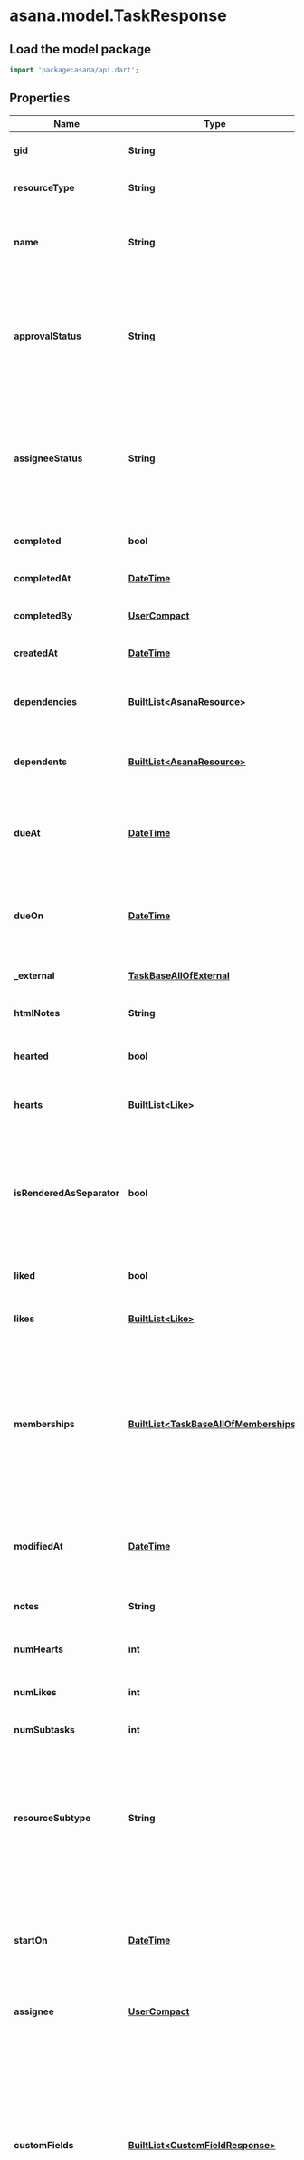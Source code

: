 # asana.model.TaskResponse

## Load the model package
```dart
import 'package:asana/api.dart';
```

## Properties
Name | Type | Description | Notes
------------ | ------------- | ------------- | -------------
**gid** | **String** | Globally unique identifier of the resource, as a string. | [optional] [default to null]
**resourceType** | **String** | The base type of this resource. | [optional] [default to null]
**name** | **String** | Name of the task. This is generally a short sentence fragment that fits on a line in the UI for maximum readability. However, it can be longer. | [optional] [default to null]
**approvalStatus** | **String** | *Conditional* Reflects the approval status of this task. This field is kept in sync with &#x60;completed&#x60;, meaning &#x60;pending&#x60; translates to false while &#x60;approved&#x60;, &#x60;rejected&#x60;, and &#x60;changes_requested&#x60; translate to true. If you set completed to true, this field will be set to &#x60;approved&#x60;. | [optional] [default to null]
**assigneeStatus** | **String** | Scheduling status of this task for the user it is assigned to. This field can only be set if the assignee is non-null. Setting this field to \&quot;inbox\&quot; or \&quot;upcoming\&quot; inserts it at the top of the section, while the other options will insert at the bottom. | [optional] [default to null]
**completed** | **bool** | True if the task is currently marked complete, false if not. | [optional] [default to null]
**completedAt** | [**DateTime**](DateTime.md) | The time at which this task was completed, or null if the task is incomplete. | [optional] [default to null]
**completedBy** | [**UserCompact**](UserCompact.md) |  | [optional] [default to null]
**createdAt** | [**DateTime**](DateTime.md) | The time at which this resource was created. | [optional] [default to null]
**dependencies** | [**BuiltList&lt;AsanaResource&gt;**](AsanaResource.md) | [Opt In](/docs/input-output-options). Array of resources referencing tasks that this task depends on. The objects contain only the gid of the dependency. | [optional] [default to const []]
**dependents** | [**BuiltList&lt;AsanaResource&gt;**](AsanaResource.md) | [Opt In](/docs/input-output-options). Array of resources referencing tasks that depend on this task. The objects contain only the ID of the dependent. | [optional] [default to const []]
**dueAt** | [**DateTime**](DateTime.md) | The UTC date and time on which this task is due, or null if the task has no due time. This takes an ISO 8601 date string in UTC and should not be used together with &#x60;due_on&#x60;. | [optional] [default to null]
**dueOn** | [**DateTime**](DateTime.md) | The localized date on which this task is due, or null if the task has no due date.  This takes a date with &#x60;YYYY-MM-DD&#x60; format and should not be used together with due_at. | [optional] [default to null]
**_external** | [**TaskBaseAllOfExternal**](TaskBaseAllOfExternal.md) |  | [optional] [default to null]
**htmlNotes** | **String** | [Opt In](/docs/input-output-options). The notes of the text with formatting as HTML. | [optional] [default to null]
**hearted** | **bool** | *Deprecated - please use liked instead* True if the task is hearted by the authorized user, false if not. | [optional] [default to null]
**hearts** | [**BuiltList&lt;Like&gt;**](Like.md) | *Deprecated - please use likes instead* Array of likes for users who have hearted this task. | [optional] [default to const []]
**isRenderedAsSeparator** | **bool** | [Opt In](/docs/input-output-options). In some contexts tasks can be rendered as a visual separator; for instance, subtasks can appear similar to [sections](/docs/asana-sections) without being true &#x60;section&#x60; objects. If a &#x60;task&#x60; object is rendered this way in any context it will have the property &#x60;is_rendered_as_separator&#x60; set to &#x60;true&#x60;. | [optional] [default to null]
**liked** | **bool** | True if the task is liked by the authorized user, false if not. | [optional] [default to null]
**likes** | [**BuiltList&lt;Like&gt;**](Like.md) | Array of likes for users who have liked this task. | [optional] [default to const []]
**memberships** | [**BuiltList&lt;TaskBaseAllOfMemberships&gt;**](TaskBaseAllOfMemberships.md) | *Create-only*. Array of projects this task is associated with and the section it is in. At task creation time, this array can be used to add the task to specific sections. After task creation, these associations can be modified using the &#x60;addProject&#x60; and &#x60;removeProject&#x60; endpoints. Note that over time, more types of memberships may be added to this property. | [optional] [default to const []]
**modifiedAt** | [**DateTime**](DateTime.md) | The time at which this task was last modified.  *Note: This does not currently reflect any changes in associations such as projects or comments that may have been added or removed from the task.* | [optional] [default to null]
**notes** | **String** | More detailed, free-form textual information associated with the task. | [optional] [default to null]
**numHearts** | **int** | *Deprecated - please use likes instead* The number of users who have hearted this task. | [optional] [default to null]
**numLikes** | **int** | The number of users who have liked this task. | [optional] [default to null]
**numSubtasks** | **int** | [Opt In](/docs/input-output-options). The number of subtasks on this task.  | [optional] [default to null]
**resourceSubtype** | **String** | The subtype of this resource. Different subtypes retain many of the same fields and behavior, but may render differently in Asana or represent resources with different semantic meaning. The resource_subtype &#x60;milestone&#x60; represent a single moment in time. This means tasks with this subtype cannot have a start_date. | [optional] [default to null]
**startOn** | [**DateTime**](DateTime.md) | The day on which work begins for the task , or null if the task has no start date. This takes a date with &#x60;YYYY-MM-DD&#x60; format. *Note: &#x60;due_on&#x60; or &#x60;due_at&#x60; must be present in the request when setting or unsetting the &#x60;start_on&#x60; parameter.* | [optional] [default to null]
**assignee** | [**UserCompact**](UserCompact.md) |  | [optional] [default to null]
**customFields** | [**BuiltList&lt;CustomFieldResponse&gt;**](CustomFieldResponse.md) | Array of custom field values applied to the task. These represent the custom field values recorded on this project for a particular custom field. For example, these custom field values will contain an &#x60;enum_value&#x60; property for custom fields of type &#x60;enum&#x60;, a &#x60;text_value&#x60; property for custom fields of type &#x60;text&#x60;, and so on. Please note that the &#x60;gid&#x60; returned on each custom field value *is identical* to the &#x60;gid&#x60; of the custom field, which allows referencing the custom field metadata through the &#x60;/custom_fields/custom_field-gid&#x60; endpoint. | [optional] [default to const []]
**followers** | [**BuiltList&lt;UserCompact&gt;**](UserCompact.md) | Array of users following this task. | [optional] [default to const []]
**parent** | [**TaskCompact**](TaskCompact.md) |  | [optional] [default to null]
**projects** | [**BuiltList&lt;ProjectCompact&gt;**](ProjectCompact.md) | *Create-only.* Array of projects this task is associated with. At task creation time, this array can be used to add the task to many projects at once. After task creation, these associations can be modified using the addProject and removeProject endpoints. | [optional] [default to const []]
**tags** | [**BuiltList&lt;TagCompact&gt;**](TagCompact.md) | Array of tags associated with this task. In order to change tags on an existing task use &#x60;addTag&#x60; and &#x60;removeTag&#x60;. | [optional] [default to const []]
**workspace** | [**WorkspaceCompact**](WorkspaceCompact.md) |  | [optional] [default to null]
**permalinkUrl** | **String** | A url that points directly to the object within Asana. | [optional] [default to null]

[[Back to Model list]](../README.md#documentation-for-models) [[Back to API list]](../README.md#documentation-for-api-endpoints) [[Back to README]](../README.md)


